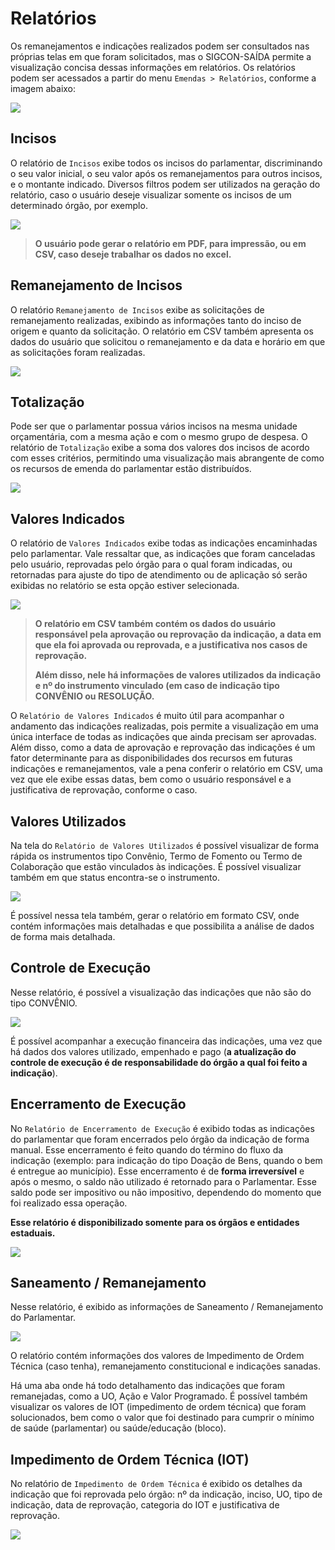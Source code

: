 # Relatórios

Os remanejamentos e indicações realizados podem ser consultados nas próprias telas em que foram solicitados, mas o SIGCON-SAÍDA permite a visualização concisa dessas informações em relatórios. Os relatórios podem ser acessados a partir do menu `Emendas > Relatórios`, conforme a imagem abaixo:

![](../.gitbook/assets/image%20%28431%29.png)

## **Incisos**

O relatório de `Incisos` exibe todos os incisos do parlamentar, discriminando o seu valor inicial, o seu valor após os remanejamentos para outros incisos, e o montante indicado. Diversos filtros podem ser utilizados na geração do relatório, caso o usuário deseje visualizar somente os incisos de um determinado órgão, por exemplo.

![](../.gitbook/assets/image%20%28428%29.png)

> **O usuário pode gerar o relatório em PDF, para impressão, ou em CSV, caso deseje trabalhar os dados no excel.**

## **Remanejamento de Incisos**

O relatório `Remanejamento de Incisos` exibe as solicitações de remanejamento realizadas, exibindo as informações tanto do inciso de origem e quanto da solicitação. O relatório em CSV também apresenta os dados do usuário que solicitou o remanejamento e da data e horário em que as solicitações foram realizadas.

![](../.gitbook/assets/image%20%28434%29.png)

## **Totalização**

Pode ser que o parlamentar possua vários incisos na mesma unidade orçamentária, com a mesma ação e com o mesmo grupo de despesa. O relatório de `Totalização` exibe a soma dos valores dos incisos de acordo com esses critérios, permitindo uma visualização mais abrangente de como os recursos de emenda do parlamentar estão distribuídos.

![](../.gitbook/assets/rel_lista_totalizacao.png)

## **Valores Indicados**

O relatório de `Valores Indicados` exibe todas as indicações encaminhadas pelo parlamentar. Vale ressaltar que, as indicações que foram canceladas pelo usuário, reprovadas pelo órgão para o qual foram indicadas, ou retornadas para ajuste do tipo de atendimento ou de aplicação só serão exibidas no relatório se esta opção estiver selecionada.

![](../.gitbook/assets/lista_valore_indicados.png)

> **O relatório em CSV também contém os dados do usuário responsável pela aprovação ou reprovação da indicação, a data em que ela foi aprovada ou reprovada, e a justificativa nos casos de reprovação.**
>
> **Além disso, nele há informações de valores utilizados da indicação e nº do instrumento vinculado \(em caso de indicação tipo CONVÊNIO ou RESOLUÇÃO.**

O `Relatório de Valores Indicados` é muito útil para acompanhar o andamento das indicações realizadas, pois permite a visualização em uma única interface de todas as indicações que ainda precisam ser aprovadas. Além disso, como a data de aprovação e reprovação das indicações é um fator determinante para as disponibilidades dos recursos em futuras indicações e remanejamentos, vale a pena conferir o relatório em CSV, uma vez que ele exibe essas datas, bem como o usuário responsável e a justificativa de reprovação, conforme o caso.

## Valores Utilizados

Na tela do `Relatório de Valores Utilizados` é possível visualizar de forma rápida os instrumentos tipo Convênio, Termo de Fomento ou Termo de Colaboração que estão vinculados às indicações. É possível visualizar também em que status encontra-se o instrumento.

![](../.gitbook/assets/image%20%28422%29.png)

É possível nessa tela também, gerar o relatório em formato CSV, onde contém informações mais detalhadas e que  possibilita a análise de dados de forma mais detalhada.

## Controle de Execução

Nesse relatório, é possível a visualização das indicações que não são do tipo CONVÊNIO. 

![](../.gitbook/assets/image%20%28411%29.png)

É possível acompanhar a execução financeira das indicações, uma vez que há dados dos valores utilizado, empenhado e pago \(**a atualização do controle de execução é de responsabilidade do órgão a qual foi feito a indicação**\).

## Encerramento de Execução

No `Relatório de Encerramento de Execução` é exibido todas as indicações do parlamentar que foram encerrados pelo órgão da indicação de forma manual. Esse encerramento é feito quando do término do fluxo da indicação \(exemplo: para indicação do tipo Doação de Bens, quando o bem é entregue ao município\). Esse encerramento é de **forma irreversível** e após o mesmo, o saldo não utilizado é retornado para o Parlamentar. Esse saldo pode ser impositivo ou não impositivo, dependendo do momento que foi realizado essa operação.

**Esse relatório é disponibilizado somente para os órgãos e entidades estaduais.**

![](../.gitbook/assets/image%20%28415%29.png)

## Saneamento / Remanejamento

Nesse relatório, é exibido as informações de Saneamento / Remanejamento do Parlamentar. 

![](../.gitbook/assets/image%20%28433%29.png)

O relatório contém informações dos valores de Impedimento de Ordem Técnica \(caso tenha\), remanejamento constitucional e indicações sanadas.

Há uma aba onde há todo detalhamento das indicações que foram remanejadas, como a UO, Ação e Valor Programado. É possível também visualizar os valores de IOT \(impedimento de ordem técnica\) que foram solucionados, bem como o valor que foi destinado para cumprir o mínimo de saúde \(parlamentar\) ou saúde/educação \(bloco\).

## Impedimento de Ordem Técnica \(IOT\)

No relatório de `Impedimento de Ordem Técnica` é exibido os detalhes da indicação que foi reprovada pelo órgão: nº da indicação, inciso, UO, tipo de indicação, data de reprovação, categoria do IOT e justificativa de reprovação.

![](../.gitbook/assets/image%20%28426%29.png)

